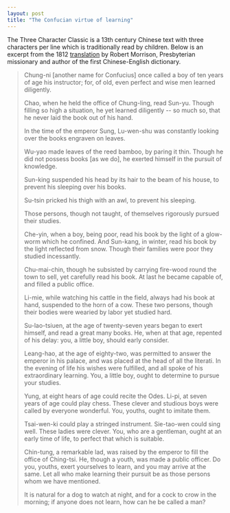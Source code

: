 ```yaml
---
layout: post
title: "The Confucian virtue of learning"
---
```


The Three Character Classic is a 13th century Chinese text with three
characters per line which is traditionally read by children.
Below is an excerpt from the 1812
[translation](https://play.google.com/books/reader?id=YC4OAAAAIAAJ)
by Robert Morrison, Presbyterian missionary and author of the first
Chinese-English dictionary.

<!--
Giles literal translation w/ commentary 1910
  https://en.wikisource.org/wiki/San_Tzu_Ching/San_Tzu_Ching
according to wikipedia, it was also translated by Hong Xiuquan

https://www.imo-official.org/country_hall.aspx?code=CHN
-->

>Chung-ni [another name for Confucius] once called a boy of ten years of age
>his instructor; for, of old, even perfect and wise men learned diligently.
>
>Chao, when he held the office of Chung-ling, read Sun-yu. Though filling so
>high a situation, he yet learned diligently -- so much so, that he never laid
>the book out of his hand.
>
>In the time of the emperor Sung, Lu-wen-shu was constantly looking over the
>books engraven on leaves.
>
>Wu-yao made leaves of the reed bamboo, by paring it thin. Though he did not
>possess books [as we do], he exerted himself in the pursuit of knowledge.
>
>Sun-king suspended his head by its hair to the beam of his house, to prevent
>his sleeping over his books.
>
>Su-tsin pricked his thigh with an awl, to prevent his sleeping.
>
>Those persons, though not taught, of themselves rigorously pursued their
>studies.
>
>Che-yin, when a boy, being poor, read his book by the light of a glow-worm
>which he confined. And Sun-kang, in winter, read his book by the light reflected
>from snow. Though their families were poor they studied incessantly.
>
>Chu-mai-chin, though he subsisted by carrying fire-wood round the town to sell,
>yet carefully read his book. At last he became capable of, and filled a public
>office.
>
>Li-mie, while watching his cattle in the field, always had his book at hand,
>suspended to the horn of a cow. These two persons, though their bodies were
>wearied by labor yet studied hard.
>
>Su-lao-tsiuen, at the age of twenty-seven years began to exert himself, and
>read a great many books. He, when at that age, repented of his delay: you,
>a little boy, should early consider.
>
>Leang-hao, at the age of eighty-two, was permitted to answer the emperor in
>his palace, and was placed at the head of all the literati. In the evening of
>life his wishes were fulfilled, and all spoke of his extraordinary learning.
>You, a little boy, ought to determine to pursue your studies.
>
>Yung, at eight hears of age could recite the Odes. Li-pi, at seven years of age
>could play chess. These clever and studious boys were called by everyone
>wonderful. You, youths, ought to imitate them.
>
>Tsai-wen-ki could play a stringed instrument. Sie-tao-wen could sing well.
>These ladies were clever. You, who are a gentleman, ought at an early time of
>life, to perfect that which is suitable.
>
>Chin-tung, a remarkable lad, was raised by the emperor to fill the office of
>Ching-tsi. He, though a youth, was made a public officer. Do you, youths,
>exert yourselves to learn, and you may arrive at the same. Let all who make
>learning their pursuit be as those persons whom we have mentioned.
>
>It is natural for a dog to watch at night, and for a cock to crow in the
>morning; if anyone does not learn, how can he be called a man?

